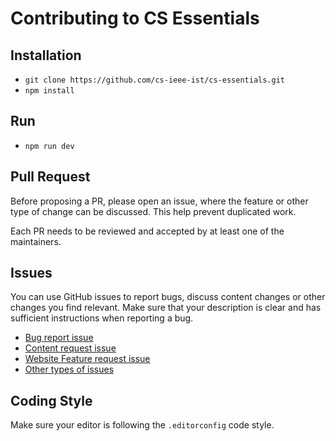# Contributing to CS Essentials

## Installation

* `git clone https://github.com/cs-ieee-ist/cs-essentials.git`
* `npm install`

## Run

* `npm run dev`

## Pull Request
Before proposing a PR, please open an issue, where the feature or other type of change can be discussed. This help prevent duplicated work. 

Each PR needs to be reviewed and accepted by at least one of the maintainers.

## Issues
You can use GitHub issues to report bugs, discuss content changes or other changes you find relevant. Make sure that your description is clear and has sufficient instructions when reporting a bug.

* [Bug report issue](https://github.com/cs-ieee-ist/cs-essentials/issues/new?template=bug_report.md)
* [Content request issue](https://github.com/cs-ieee-ist/cs-essentials/issues/new?template=content-request.md)
* [Website Feature request issue](https://github.com/cs-ieee-ist/cs-essentials/issues/new?template=website-feature-request.md)
* [Other types of issues](https://github.com/cs-ieee-ist/cs-essentials/issues/new?custom.md)


## Coding Style

Make sure your editor is following the `.editorconfig` code style. 
